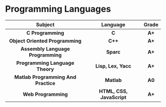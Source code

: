 # Programming Languages

| Subject                         | Language                 | Grade |
|:-------------------------------:|:------------------------:|:-----:|
| **C Programming**               | **C**                    | **A+**|
| **Object Oriented Programming** | **C++**                  | **A+**|
| **Assembly Language Programming** | **Sparc**              | **A+**|
| **Programming Language Theory** | **Lisp, Lex, Yacc**      | **A+**|
| **Matlab Programming And Practice** | **Matlab**             | **A0**|
| **Web Programming**             | **HTML, CSS, JavaScript**| **A+**|
